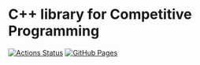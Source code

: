 # C++ library for Competitive Programming
[![Actions Status](https://github.com/uni-kakurenbo/library-for-competitive-programming/workflows/verify/badge.svg)](https://github.com/uni-kakurenbo/library-for-competitive-programming/actions)
[![GitHub Pages](https://img.shields.io/static/v1?label=GitHub+Pages&message=+&color=brightgreen&logo=github)](https://uni-kakurenbo.github.io/library-for-competitive-programming/)
